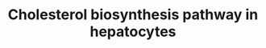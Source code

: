 ---
annotations:
- id: CL:0000182
  parent: native cell
  type: Cell Type Ontology
  value: hepatocyte
- id: PW:0000454
  parent: classic metabolic pathway
  type: Pathway Ontology
  value: cholesterol biosynthetic pathway
authors:
- LLadeira
- Susan
description: This pathway was constructed based on the Brown et al 2021 book chapter
  (Cholesterol Synthesis), combined with the Reactome Cholesterol Synthesis pathway
  (DOI:10.3180/R-HSA-191273.7) and the WikiPathways WP4718 (Cholesterol metabolism
  with Bloch and Kandutsch-Russell pathways (Homo sapiens)). Additional information
  was incorporated based on the literature. All protein were curated for cell-specific
  (hepatocyte) isoforms.
last-edited: 2023-02-27
organisms:
- Homo sapiens
redirect_from:
- /index.php/Pathway:WP5329
- /instance/WP5329
- /instance/WP5329_r125476
revision: r125476
schema-jsonld:
- '@context': https://schema.org/
  '@id': https://wikipathways.github.io/pathways/WP5329.html
  '@type': Dataset
  creator:
    '@type': Organization
    name: WikiPathways
  description: This pathway was constructed based on the Brown et al 2021 book chapter
    (Cholesterol Synthesis), combined with the Reactome Cholesterol Synthesis pathway
    (DOI:10.3180/R-HSA-191273.7) and the WikiPathways WP4718 (Cholesterol metabolism
    with Bloch and Kandutsch-Russell pathways (Homo sapiens)). Additional information
    was incorporated based on the literature. All protein were curated for cell-specific
    (hepatocyte) isoforms.
  keywords:
  - 24,25-Dihydrolanosterol
  - 24,25-epoxycholesterol
  - 24S-hydroxycholesterol
  - 25-hydroxycholesterol
  - 27-hydroxycholesterol
  - 4beta-hydroxycholesterol
  - 7-Dehydrocholesterol
  - 7-Dehydrodemosterol
  - 7-oxocholesterol
  - 7alpha-hydroxycholesterol
  - ABCA1
  - ABCG1
  - ACAT2
  - ACOT1
  - ACOT2
  - ACSL1
  - ACSL3
  - ACSL4
  - Acetoacetyl-CoA
  - Acetyl-CoA
  - CH25H
  - CYP27A1
  - CYP46A1
  - CYP51A1
  - Cholestadienol
  - Cholestenone
  - Cholesterol
  - DHCR24
  - DHCR7
  - DMAPP
  - Desmosterol
  - Diepoxy-Squalene
  - Dihydro-FF-MAS
  - Dihydro-T-MAS
  - EBP
  - ELOVL2
  - ELOVL3
  - ELOVL4
  - ELOVL5
  - FADS1
  - FADS2
  - FAPP
  - FASN
  - FDFT1
  - FDPS
  - FF-MAS
  - GGPS1
  - GPP
  - HMG-CoA
  - HMGCR
  - HMGCS1
  - HMGCS2
  - HSD17B7
  - IDI1
  - IDI2
  - Isopentenyl diphosphate
  - LBR
  - LNSOL
  - LSS
  - Lathosterol
  - MSMO1
  - MVD
  - MVK
  - MYLIP
  - Mevalonate-P
  - Mevalonate-PP
  - Mevalonic acid
  - Mg2+
  - NR1H2
  - NR1H3
  - NSDHL
  - PLPP6
  - PMVK
  - Presqualene diphosphate
  - 'Presqualene monophosphate '
  - SC5D
  - SCD
  - SQLE
  - SQNE
  - SQOX
  - SREBF1
  - SREBF2
  - T-MAS
  - TM7SF2
  - Zymostenol
  - Zymosterol
  license: CC0
  name: Cholesterol biosynthesis pathway in hepatocytes
seo: CreativeWork
title: Cholesterol biosynthesis pathway in hepatocytes
wpid: WP5329
---